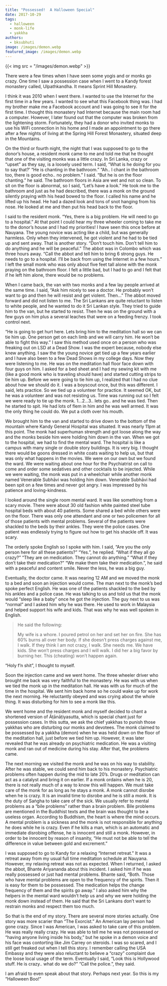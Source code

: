 ```yaml
---
title: "Possessed!  A Halloween Special"
date: 2017-10-29
tags: 
  - halloween
  - monk-life
  - yakkha
authors: 
  - bksubhuti
image: /images/demon.webp
featured_image: /images/demon.webp
---
```


{{< img src = "/images/demon.webp" >}}

There were a few times when I have seen some yogis and or monks go crazy. One time I saw a possession case when I went to a Kandy forest monastery called, Ulpathkandha. It means Sprint Hill Monastery.

I think it was 2010 when I went there. I wanted to use the Internet for the first time in a few years. I wanted to see what this Facebook thing was. I had my brother make me a Facebook account and I was going to see it for the first time. I thought this monastery had Internet because the main room had a computer. However, I later found out that the computer was broken from the lightening storm. Fortunately, they had a donor who invited monks to use his WiFi connection in his home and I made an appointment to go there after a few nights of living at the Spring Hill Forest Monastery, situated deep in the Mountains.

On the third or fourth night, the night that I was supposed to go to the donor’s house, a resident monk came to me and told me that he thought that one of the visiting monks was a little crazy. In Sri Lanka, crazy or “upset” as they say, is a loosely used term. I said, “What is he doing for you to say that?’ “He is chanting in the bathroom.” “Ah.. I chant in the bathroom too, there is good echo.. no problem.” I said. “But he is on the floor chanting.” he said. The bathroom floors in Asia are wet and not so clean. To sit on the floor is abnormal, so I said, “Let’s have a look.” He took me to the bathroom and just as he had described, there was a monk on the ground silently praying with his head bowed to the floor. I called his name and he lifted up his head. He had a dazed look and tons of snot hanging from his nose. He looked at me and then put his head back to the floor.

I said to the resident monk. “Yes, there is a big problem. He will need to go to a hospital.” At that point I could hear my three wheeler coming to take me to the donor’s house and I had my priorities! I have seen this once before at Nauyana. The young novice was acting like a child, but was generally harmless. Only when they intervened, he got violent and he had to be tied up and sent away. That is another story. “Don’t touch him. Don’t tell him to do anything and he will be peaceful.” The abbot was in Colombo which was three hours away. “Call the abbot and tell him to bring 6 strong guys. He needs to go to a hospital. I’ll be back from using the Internet in a few hours.” I left the small monk who was only about five feet tall alone with the monk praying on the bathroom floor. I felt a little bad, but I had to go and I felt that if he left him alone, there would be no problems.

When I came back, the van with two monks and a few lay people arrived at the same time. I said, “Ask him nicely to see a doctor. He probably won’t want to go and then he will resist and get violent. Then...” The abbot moved forward and did not listen to me. The Sri Lankans are quite reluctant to listen to white people, and he wanted to do it Sri Lankan style. They tried to guide him to the van, but he started to resist. Then he was on the ground with a few guys on him plus a several leaches that were on a feeding frenzy. I took control next.

“He is going to get hurt here. Lets bring him to the meditation hall so we can tie him up. One person get on each limb and we will carry him. He won’t be able to fight this way.” I saw this method used once on a person who was freaking out on LSD at a Dead Show. I was the expert because, nobody else knew anything. I saw the the young novice get tied up a few years earlier and I have also been to a few Dead Shows in my college days. Now they were listening to me. He was on the meditation hall floor face down with four guys on him. I asked for a bed sheet and I had my sewing kit with me (like a good monk who is traveling should have) and started cutting strips to tie him up. Before we were going to tie him up, I realized that I had no clue about how we should do it. I was a boyscout once, but this was different. I said, lets practice. So we tied up a volunteer for practice. It seemed OK, but he was a volunteer and was not resisting us. Time was running out so I felt we were ready to tie up the monk. 1...2...3.. lets go.. and he was tied. Then he started to spit. He had lots of flem in him and he was well armed. It was the only thing he could do. We put a cloth over his mouth.

We brought him to the van and started to drive down to the bottom of the mountain where Kandy General Hospital was situated. It was nearly 11pm at this point. The monk had superhuman strength and got loose along the way and the monks beside him were holding him down in the van. When we got to the hospital, we had to find the mental ward. The hospital is like a campus with many single or double story buildings. It is very big. I thought there would be goons dressed in white coats waiting to help us, but that was only what happens in the movies. We were on our own but we found the ward. We were waiting about one hour for the Psychiatrist on call to come and order some sedatives and other cocktails to be injected. While we were waiting, the monk was put in a wheelchair while another monk named Venerable Subhāvi was holding him down. Venerable Subhāvi had been spit on a few times and never got angry. I was impressed by his patience and loving-kindness.

I looked around the single room mental ward. It was like something from a scary movie. There were about 30 old fashion white painted steel tube hospital beds with about 40 patients. Some shared a bed while others were on the floor. There was only one attendant and one or two policemen for all of those patients with mental problems. Several of the patients were shackled to the beds by their ankles. They were the police cases. One patient was endlessly trying to figure out how to get his shackle off. It was scary.

The orderly spoke English so I spoke with him. I said, “Are you the only person here for all these patients?” “Yes.”, he replied. “What if they all go crazy?” “They are on medication. They cannot do anything.” “What if they don’t take their medication?” “We make them take their medication.”, he said with a peaceful and content smile. Never the less, he was a big guy.

Eventually, the doctor came. It was nearing 12 AM and we moved the monk to a bed and soon an injection would come. The man next to the monk’s bed spoke perfect English. He was one of the patients shackled to the bed by his ankles and a police case. He was talking to us and told us that the monk would “sleep like a baby” once he got the injection. The guy next to us was “normal” and I asked him why he was there. He used to work in Malaysia and helped support his wife and kids. That was why he was well spoken in English.

> He said the following:
> 
> My wife is a whore. I poured petrol on her and set her on fire. She has 60% burns all over her body. If she doesn’t press charges against me, I walk. If they think I am not crazy, I walk. She needs me. We have kids. She won’t press charges and I will walk. I did her a big favor by burning her. This (cheating) won’t happen again.

“Holy f’n shit”, I thought to myself.

Soon the injection came and we went home. The three wheeler driver who brought me back was very faithful to the monastery. He was with us when we tied the monk up in the meditation hall. He was with us for much of the time in the hospital. We sent him back home so he could wake up for work the next morning. He reluctantly obeyed and was crying about the whole thing. It was disturbing for him to see a monk like this.

We went home and the resident monk and myself decided to chant a shortened version of Āṭānāṭiyasutta, which is special chant just for possession cases. In this sutta, we ask the chief yakkhas to punish those yakkhas who are disturbing our monks and devotees. The monk claimed to be possessed by a yakkha (demon) when he was held down on the floor of the meditation hall, just before we tied him up. However, it was later revealed that he was already on psychiatric medication. He was a visiting monk and ran out of medicine during his stay. After that, the problems came.

The next morning we visited the monk and he was on his way to stability. After he was stable, we could send him back to his monastery. Psychiatric problems often happen during the mid to late 20’s. Drugs or meditation can act as a catalyst and bring it on earlier. If a monk ordains when he is 20, there is not really much of a way to know this will happen. We must take care of the monk for as long as he stays a monk. A monk cannot disrobe when he is crazy. It is an invalid time to disrobe and he is still a monk. It is the duty of Saṅgha to take care of the sick. We usually refer to mental problems as a “bile problems” rather than a brain problem. Bile problems are mentioned in the Buddhist texts and the brain was thought to be a useless organ. According to Buddhism, the heart is where the mind occurs. A mental problem is a sickness and the monk is not responsible for anything he does while he is crazy. Even if he kills a man, which is an automatic and immediate disrobing offense, he is innocent and still a monk. However, in order to be innocent by reason of insanity, “He must not be able to tell the difference in value between gold and excrement.”

I was supposed to go to Kandy for a relaxing “Internet retreat.” It was a retreat away from my usual full time meditation schedule at Nauyana. However, my relaxing retreat was not as expected. When I returned, I asked the abbot, Bhante Ariyananda about this incident. I asked him if he was really possessed or just had mental problems. Bhante said, “Both. Those who have mental problems are open to the frequency of the spirits. Then it is easy for them to be possessed. The medication helps the change frequency of them and the spirits go away.” I also asked him why the helpers in the mental ward wouldn’t help us and why we were holding the monk down instead of them. He said that the Sri Lankans don’t want to restrain monks and respect them too much.

So that is the end of my story. There are several more stories actually. One story was more scarier than “The Exorcist.” An American lay person had gone crazy. Since I was American, I was asked to take care of this problem. He was really really crazy. He was able to tell me he was not possessed or “having anyone living inside his body,” but he spoke in a demon voice and his face was contorting like Jim Carrey on steroids. I was so scared, and I still get freaked out when I tell this story. I remember calling the USA Embassy and they were also reluctant to believe a “crazy” complaint due the loose local usage of the term. Eventually I said, “Look this is Hollywood stuff. He is crazy.. what do we do?” “Call the police.”, they said.

I am afraid to even speak about that story. Perhaps next year. So this is my “Halloween Boo!”
